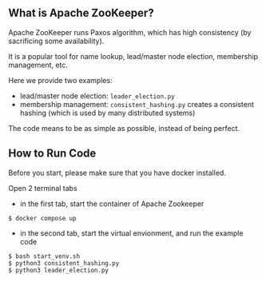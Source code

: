
## What is Apache ZooKeeper?

Apache ZooKeeper runs Paxos algorithm, which has high consistency (by sacrificing some availability).

It is a popular tool for name lookup, lead/master node election, membership management, etc.

Here we provide two examples:
- lead/master node election: `leader_election.py`
- membership management: `consistent_hashing.py` creates a consistent hashing (which is used by many distributed systems)

The code means to be as simple as possible, instead of being perfect.

## How to Run Code
Before you start, please make sure that you have docker installed.


Open 2 terminal tabs
- in the first tab, start the container of Apache Zookeeper
```
$ docker compose up
```
- in the second tab, start the virtual envionment, and run the example code
```
$ bash start_venv.sh
$ python3 consistent_hashing.py
$ python3 leader_election.py
```
